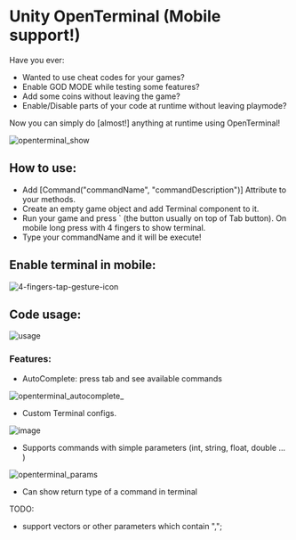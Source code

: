 # Unity OpenTerminal (Mobile support!)

Have you ever:
- Wanted to use cheat codes for your games?
- Enable GOD MODE while testing some features?
- Add some coins without leaving the game?
- Enable/Disable parts of your code at runtime without leaving playmode?

Now you can simply do [almost!] anything at runtime using OpenTerminal!


![openterminal_show](https://user-images.githubusercontent.com/6388730/27379276-e5f96a0a-568f-11e7-9df7-dd341c0c9491.gif)


## How to use: 
- Add [Command("commandName", "commandDescription")] Attribute to your methods.
- Create an empty game object and add Terminal component to it.
- Run your game and press ` (the button usually on top of Tab button). On mobile long press with 4 fingers to show terminal.
- Type your commandName and it will be execute!

## Enable terminal in mobile:
![4-fingers-tap-gesture-icon](https://user-images.githubusercontent.com/6388730/28248214-f352bd1c-6a55-11e7-9bdf-bccced72bb9e.png)

## Code usage:
![usage](https://user-images.githubusercontent.com/6388730/27379156-71ef502a-568f-11e7-826c-527442951ee5.gif)


### Features:
- AutoComplete: press tab and see available commands

![openterminal_autocomplete_](https://user-images.githubusercontent.com/6388730/27424496-735677c0-574a-11e7-82a3-ce15522d0ac5.gif)

- Custom Terminal configs.

![image](https://user-images.githubusercontent.com/6388730/27377905-8dd0b4b8-568b-11e7-83f0-775d943773a9.png)

- Supports commands with simple parameters (int, string, float, double ... )

![openterminal_params](https://user-images.githubusercontent.com/6388730/27377435-34db691c-568a-11e7-9a29-89bea9755378.gif)
- Can show return type of a command in terminal

TODO:
- support vectors or other parameters which contain ",";

